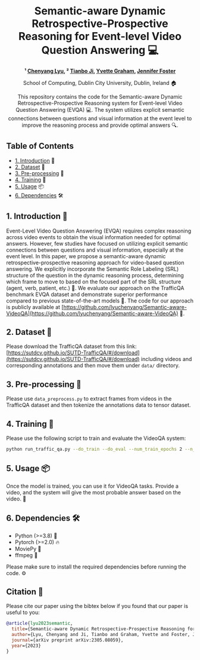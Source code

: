 <div align="center">

# Semantic-aware Dynamic Retrospective-Prospective Reasoning for Event-level Video Question Answering &#x1F4BB;


**¹ [Chenyang Lyu](https://lyuchenyang.github.io), ² [Tianbo Ji](mailto:jitianbo@ntu.edu.cn), [Yvette Graham](mailto:ygraham@tcd.ie), [Jennifer Foster](mailto:jennifer.foster@dcu.ie)**

School of Computing, Dublin City University, Dublin, Ireland &#x1F3E0;

This repository contains the code for the Semantic-aware Dynamic Retrospective-Prospective Reasoning system for Event-level Video Question Answering (EVQA) &#x1F4BB;. The system utilizes explicit semantic connections between questions and visual information at the event level to improve the reasoning process and provide optimal answers &#x1F50D;.
</div>

## Table of Contents

- [1. Introduction](#1-introduction) &#x1F4D8;
- [2. Dataset](#2-dataset) &#x1F4D3;
- [3. Pre-processing](#3-pre-processing) &#x1F527;
- [4. Training](#4-training) &#x1F3EB;
- [5. Usage](#5-usage) &#x1F4E6;
- [6. Dependencies](#6-dependencies) &#x1F6E0;

## 1. Introduction &#x1F4D8;

Event-Level Video Question Answering (EVQA) requires complex reasoning across video events to obtain the visual information needed for optimal answers. However, few studies have focused on utilizing explicit semantic connections between questions and visual information, especially at the event level. In this paper, we propose a semantic-aware dynamic retrospective-prospective reasoning approach for video-based question answering. We explicitly incorporate the Semantic Role Labeling (SRL) structure of the question in the dynamic reasoning process, determining which frame to move to based on the focused part of the SRL structure (agent, verb, patient, etc.) &#x1F9D0;. We evaluate our approach on the TrafficQA benchmark EVQA dataset and demonstrate superior performance compared to previous state-of-the-art models &#x1F4AA;. The code for our approach is publicly available at [https://github.com/lyuchenyang/Semantic-aware-VideoQA](https://github.com/lyuchenyang/Semantic-aware-VideoQA) &#x1F4E1;.

## 2. Dataset &#x1F4D3;

Please download the TrafficQA dataset from this link: [https://sutdcv.github.io/SUTD-TrafficQA/#/download](https://sutdcv.github.io/SUTD-TrafficQA/#/download) including videos and corresponding annotations and then move them under `data/` directory.

## 3. Pre-processing &#x1F527;

Please use `data_preprocess.py` to extract frames from videos in the TrafficQA dataset and then tokenize the annotations data to tensor dataset.

## 4. Training &#x1F3EB;

Please use the following script to train and evaluate the VideoQA system: 
```bash
python run_traffic_qa.py --do_train --do_eval --num_train_epochs 2 --n_frames 10 --eval_n_frames 10 --learning_rate 5e-6 --train_batch_size 8 --eval_batch_size 16 --attention_heads 8 --eval_steps 5000
```

## 5. Usage &#x1F4E6;

Once the model is trained, you can use it for VideoQA tasks. Provide a video, and the system will give the most probable answer based on the video. 🔎

## 6. Dependencies 🛠️

- Python (>=3.8) 🐍
- Pytorch (>=2.0) 🔥
- MoviePy 🧮
- ffmpeg 🐼

Please make sure to install the required dependencies before running the code. ⚙️


## Citation 📄

Please cite our paper using the bibtex below if you found that our paper is useful to you:

```bibtex
@article{lyu2023semantic,
  title={Semantic-aware Dynamic Retrospective-Prospective Reasoning for Event-level Video Question Answering},
  author={Lyu, Chenyang and Ji, Tianbo and Graham, Yvette and Foster, Jennifer},
  journal={arXiv preprint arXiv:2305.08059},
  year={2023}
}
```
